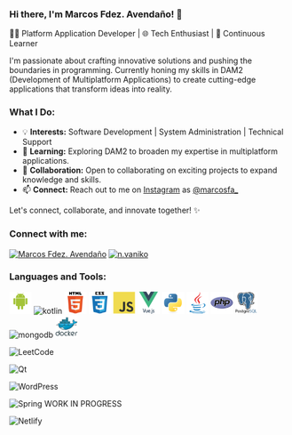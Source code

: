 ### Hi there, I'm Marcos Fdez. Avendaño! 👋

👨‍💻 Platform Application Developer | 🌐 Tech Enthusiast | 🚀 Continuous Learner

I'm passionate about crafting innovative solutions and pushing the boundaries in programming. Currently honing my skills in DAM2 (Development of Multiplatform Applications) to create cutting-edge applications that transform ideas into reality.

### What I Do:

- 💡 **Interests:** Software Development | System Administration | Technical Support
- 🌱 **Learning:** Exploring DAM2 to broaden my expertise in multiplatform applications.
- 🤝 **Collaboration:** Open to collaborating on exciting projects to expand knowledge and skills.
- 📫 **Connect:** Reach out to me on [Instagram](https://www.instagram.com/marcosfa_) as [@marcosfa_](https://www.instagram.com/marcosfa_)

Let's connect, collaborate, and innovate together! ✨

<h3 align="left">Connect with me:</h3>
<p align="left">
<a href="https://www.linkedin.com/in/marcos-fernández-avendaño-2031a41b6/" target="blank"><img align="center" src="https://raw.githubusercontent.com/rahuldkjain/github-profile-readme-generator/master/src/images/icons/Social/linked-in-alt.svg" alt="Marcos Fdez. Avendaño" height="30" width="40" /></a>
<a href="https://www.instagram.com/marcosfa_/" target="blank"><img align="center" src="https://raw.githubusercontent.com/rahuldkjain/github-profile-readme-generator/master/src/images/icons/Social/instagram.svg" alt="n.vaniko" height="30" width="40" /></a>
</p>

<h3 align="left">Languages and Tools:</h3>
<p align="left">
  <img src="https://raw.githubusercontent.com/devicons/devicon/master/icons/android/android-original-wordmark.svg" alt="android" width="40" height="40"/>
  <img src="https://www.vectorlogo.zone/logos/kotlinlang/kotlinlang-icon.svg" alt="kotlin" width="40" height="40"/>
  <img src="https://raw.githubusercontent.com/devicons/devicon/master/icons/html5/html5-original-wordmark.svg" alt="html5" width="40" height="40"/>
  <img src="https://raw.githubusercontent.com/devicons/devicon/master/icons/css3/css3-original-wordmark.svg" alt="css3" width="40" height="40"/>
  <img src="https://raw.githubusercontent.com/devicons/devicon/master/icons/javascript/javascript-original.svg" alt="javascript" width="40" height="40"/>
  <img src="https://raw.githubusercontent.com/devicons/devicon/master/icons/vuejs/vuejs-original-wordmark.svg" alt="vuejs" width="40" height="40"/>
  <img src="https://raw.githubusercontent.com/devicons/devicon/master/icons/python/python-original.svg" alt="python" width="40" height="40"/>
  <img src="https://raw.githubusercontent.com/devicons/devicon/master/icons/java/java-original.svg" alt="java" width="40" height="40"/>
  <img src="https://raw.githubusercontent.com/devicons/devicon/master/icons/php/php-original.svg" alt="php" width="40" height="40"/>
  <img src="https://raw.githubusercontent.com/devicons/devicon/master/icons/postgresql/postgresql-original-wordmark.svg" alt="postgresql" width="40" height="40"/>
  <img src="https://www.vectorlogo.zone/logos/mongodb/mongodb-icon.svg" alt="mongodb" width="40" height="40"/>
  <img src="https://raw.githubusercontent.com/devicons/devicon/master/icons/docker/docker-original-wordmark.svg" alt="docker" width="40" height="40"/>

</p>

![LeetCode](https://img.shields.io/badge/LeetCode-000000?style=for-the-badge&logo=LeetCode&logoColor=#d16c06)


![Qt](https://img.shields.io/badge/Qt-%23217346.svg?style=for-the-badge&logo=Qt&logoColor=white)

![WordPress](https://img.shields.io/badge/WordPress-%23117AC9.svg?style=for-the-badge&logo=WordPress&logoColor=white)

![Spring](https://img.shields.io/badge/spring-%236DB33F.svg?style=for-the-badge&logo=spring&logoColor=white)  WORK IN PROGRESS

![Netlify](https://img.shields.io/badge/netlify-%23000000.svg?style=for-the-badge&logo=netlify&logoColor=#00C7B7)






